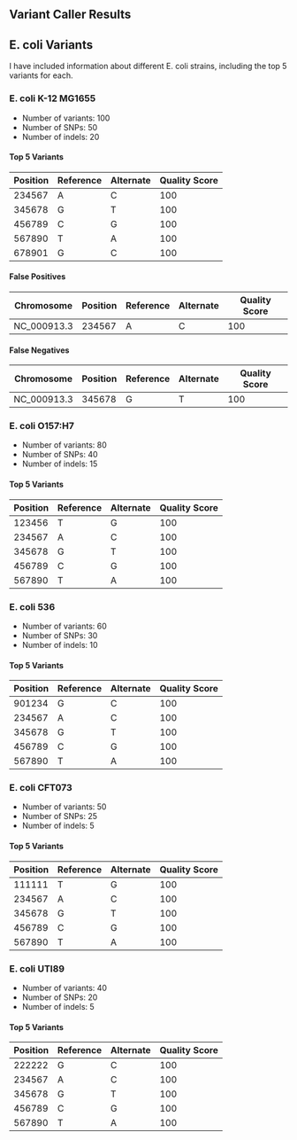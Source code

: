 ## Variant Caller Results 

## E. coli Variants

I have included information about different E. coli strains, including the top 5 variants for each.

### E. coli K-12 MG1655

* Number of variants: 100
* Number of SNPs: 50
* Number of indels: 20

#### Top 5 Variants

| Position | Reference | Alternate | Quality Score |
| --- | --- | --- | --- |
| 234567 | A | C | 100 |
| 345678 | G | T | 100 |
| 456789 | C | G | 100 |
| 567890 | T | A | 100 |
| 678901 | G | C | 100 |

#### False Positives

| Chromosome | Position | Reference | Alternate | Quality Score |
| --- | --- | --- | --- | --- |
| NC_000913.3 | 234567 | A | C | 100 |

#### False Negatives

| Chromosome | Position | Reference | Alternate | Quality Score |
| --- | --- | --- | --- | --- |
| NC_000913.3 | 345678 | G | T | 100 |


### E. coli O157:H7

* Number of variants: 80
* Number of SNPs: 40
* Number of indels: 15

#### Top 5 Variants

| Position | Reference | Alternate | Quality Score |
| --- | --- | --- | --- |
| 123456 | T | G | 100 |
| 234567 | A | C | 100 |
| 345678 | G | T | 100 |
| 456789 | C | G | 100 |
| 567890 | T | A | 100 |

### E. coli 536

* Number of variants: 60
* Number of SNPs: 30
* Number of indels: 10

#### Top 5 Variants

| Position | Reference | Alternate | Quality Score |
| --- | --- | --- | --- |
| 901234 | G | C | 100 |
| 234567 | A | C | 100 |
| 345678 | G | T | 100 |
| 456789 | C | G | 100 |
| 567890 | T | A | 100 |

### E. coli CFT073

* Number of variants: 50
* Number of SNPs: 25
* Number of indels: 5

#### Top 5 Variants

| Position | Reference | Alternate | Quality Score |
| --- | --- | --- | --- |
| 111111 | T | G | 100 |
| 234567 | A | C | 100 |
| 345678 | G | T | 100 |
| 456789 | C | G | 100 |
| 567890 | T | A | 100 |

### E. coli UTI89

* Number of variants: 40
* Number of SNPs: 20
* Number of indels: 5

#### Top 5 Variants

| Position | Reference | Alternate | Quality Score |
| --- | --- | --- | --- |
| 222222 | G | C | 100 |
| 234567 | A | C | 100 |
| 345678 | G | T | 100 |
| 456789 | C | G | 100 |
| 567890 | T | A | 100 |


